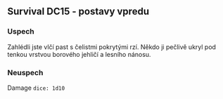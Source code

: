 ## Survival  DC15 - postavy vpredu
### Uspech
Zahlédli jste vlčí past s čelistmi pokrytými rzí. Někdo ji pečlivě ukryl pod tenkou vrstvou borového jehličí a lesního nánosu.
### Neuspech
Damage `dice: 1d10`
